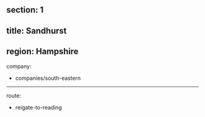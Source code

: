 section: 1
----
title: Sandhurst
----
region: Hampshire
----
company:
- companies/south-eastern
----
route:
- reigate-to-reading
